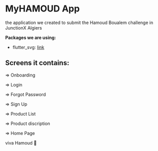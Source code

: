 # MyHAMOUD App 

the application we created to submit the Hamoud Boualem challenge in JunctionX Algiers

**Packages we are using:**

- flutter_svg: [link](https://pub.dev/packages/flutter_svg)




## Screens it contains:

=> Onboarding

=> Login

=> Forgot Password

=> Sign Up

=> Product List

=> Product discription

=> Home Page


viva Hamoud 🙏 
